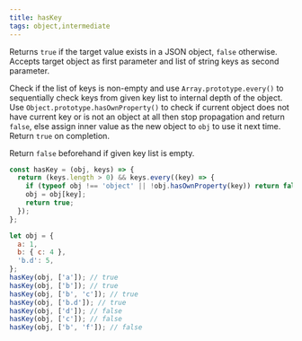 ```yaml
---
title: hasKey
tags: object,intermediate
---
```


Returns `true` if the target value exists in a JSON object, `false` otherwise.
Accepts target object as first parameter and list of string keys as second parameter.

Check if the list of keys is non-empty and use `Array.prototype.every()` to sequentially check
keys from given key list to internal depth of the object. Use `Object.prototype.hasOwnProperty()` to check if current object does not have
current key or is not an object at all then stop propagation and return `false`, else assign inner
value as the new object to `obj` to use it next time. Return `true` on completion.

Return `false` beforehand if given key list is empty.

```js
const hasKey = (obj, keys) => {
  return (keys.length > 0) && keys.every((key) => {
    if (typeof obj !== 'object' || !obj.hasOwnProperty(key)) return false;
    obj = obj[key];
    return true;
  });
};
```

```js
let obj = {
  a: 1,
  b: { c: 4 },
  'b.d': 5,
};
hasKey(obj, ['a']); // true
hasKey(obj, ['b']); // true
hasKey(obj, ['b', 'c']); // true
hasKey(obj, ['b.d']); // true
hasKey(obj, ['d']); // false
hasKey(obj, ['c']); // false
hasKey(obj, ['b', 'f']); // false
```
